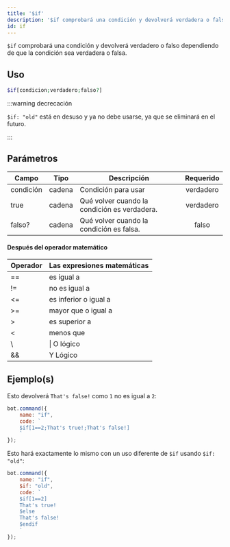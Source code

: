 ```yaml
---
title: '$if'
description: '$if comprobará una condición y devolverá verdadera o falsa dependiendo de que la condición sea verdadera o falsa.'
id: if
---
```


`$if` comprobará una condición y devolverá verdadero o falso dependiendo de que la condición sea verdadera o falsa.

## Uso

```php
$if[condicion;verdadero;falso?]
```

:::warning decrecación


`$if: "old"` está en desuso y ya no debe usarse, ya que se eliminará en el futuro.

:::


## Parámetros

| Campo     | Tipo   | Descripción                                  | Requerido |
| --------- | ------ | -------------------------------------------- |:---------:|
| condición | cadena | Condición para usar                          | verdadero |
| true      | cadena | Qué volver cuando la condición es verdadera. | verdadero |
| falso?    | cadena | Qué volver cuando la condición es falsa.     |   falso   |

#### Después del operador matemático

| Operador | Las expresiones matemáticas |
| -------- | --------------------------- |
| ==       | es igual a                  |
| !=       | no es igual a               |
| <=       | es inferior o igual a       |
| \>=     | mayor que o igual a         |
| \>      | es superior a               |
| <        | menos que                   |
| \       | \| O lógico                |
| &&       | Y Lógico                    |

## Ejemplo(s)

Esto devolverá `That's false!` como `1` no es igual a `2`:

```javascript
bot.command({
    name: "if",
    code: `
    $if[1==2;That's true!;That's false!]
    `
});
```

Esto hará exactamente lo mismo con un uso diferente de `$if` usando `$if: "old"`:

```javascript
bot.command({
    name: "if",
    $if: "old",
    code: `
    $if[1==2]
    That's true!
    $else
    That's false!
    $endif
    `
});
```